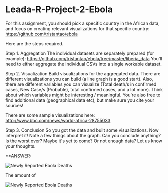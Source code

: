 # Leada-R-Project-2-Ebola

For this assignment, you should pick a specific country in the African data, and focus on creating relevant visualizations for that specific country: https://github.com/tristantao/ebola
 
Here are the steps required.
 
Step 1. Aggregation
The individual datasets are separately prepared (for example): https://github.com/tristantao/ebola/tree/master/liberia_data
You'll need to either aggregate the individual CSVs into a single workable dataset.
 
Step 2. Visualization
Build visualizations for the aggregated data. There are different visualizations you can build (a line graph is a good start). Also, there are different variables you can visualize (Total death/s in confirmed cases, New Case/s (Probable), total confirmed cases, and a lot more). Think about which variables might be interesting / meaningful. You're also free to find additional data (geographical data etc), but make sure you cite your sources!
 
There are some sample visualizations here: http://www.bbc.com/news/world-africa-28755033
 
Step 3. Conclusion
So you got the data and built some visualizations. Now interpret it! Note a few things about the graph. Can you conclude anything? Is the worst over? Maybe it's yet to come? Or not enough data? Let us know your thoughts.

**ANSWER:

![Newly Reported Ebola Deaths](https://raw.githubusercontent.com/j450h1/Leada-R-Project-2-Ebola/master/Newly%20Reported%20Ebola%20Daily%20Deaths%20-%20ggplot2%20and%20plotly.png)

The amount of 

![Newly Reported Ebola Deaths](https://raw.githubusercontent.com/j450h1/Leada-R-Project-2-Ebola/master/Percentage%20of%20Confirmed%20Ebola%20Cases%20-%20Tableau.png)
 
